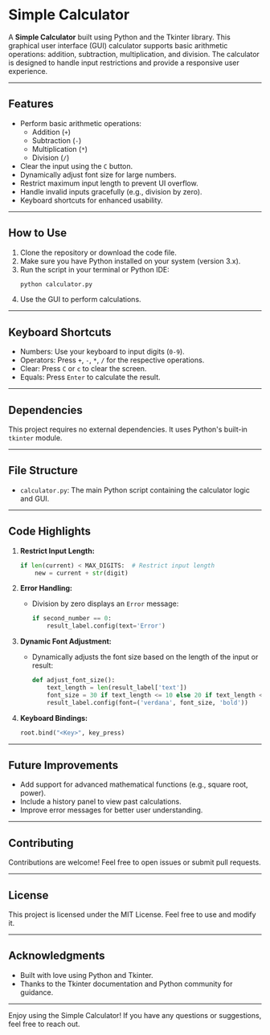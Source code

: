 # Simple Calculator

A **Simple Calculator** built using Python and the Tkinter library. This graphical user interface (GUI) calculator supports basic arithmetic operations: addition, subtraction, multiplication, and division. The calculator is designed to handle input restrictions and provide a responsive user experience.

---

## Features

- Perform basic arithmetic operations:
  - Addition (`+`)
  - Subtraction (`-`)
  - Multiplication (`*`)
  - Division (`/`)
- Clear the input using the `C` button.
- Dynamically adjust font size for large numbers.
- Restrict maximum input length to prevent UI overflow.
- Handle invalid inputs gracefully (e.g., division by zero).
- Keyboard shortcuts for enhanced usability.

---

## How to Use

1. Clone the repository or download the code file.
2. Make sure you have Python installed on your system (version 3.x).
3. Run the script in your terminal or Python IDE:
   ```bash
   python calculator.py
   ```
4. Use the GUI to perform calculations.

---

## Keyboard Shortcuts

- Numbers: Use your keyboard to input digits (`0-9`).
- Operators: Press `+`, `-`, `*`, `/` for the respective operations.
- Clear: Press `C` or `c` to clear the screen.
- Equals: Press `Enter` to calculate the result.

---

## Dependencies

This project requires no external dependencies. It uses Python's built-in `tkinter` module.

---

## File Structure

- `calculator.py`: The main Python script containing the calculator logic and GUI.

---

## Code Highlights

1. **Restrict Input Length:**
   ```python
   if len(current) < MAX_DIGITS:  # Restrict input length
       new = current + str(digit)
   ```

2. **Error Handling:**
   - Division by zero displays an `Error` message:
     ```python
     if second_number == 0:
         result_label.config(text='Error')
     ```

3. **Dynamic Font Adjustment:**
   - Dynamically adjusts the font size based on the length of the input or result:
     ```python
     def adjust_font_size():
         text_length = len(result_label['text'])
         font_size = 30 if text_length <= 10 else 20 if text_length <= 15 else 15
         result_label.config(font=('verdana', font_size, 'bold'))
     ```

4. **Keyboard Bindings:**
   ```python
   root.bind("<Key>", key_press)
   ```

---

## Future Improvements

- Add support for advanced mathematical functions (e.g., square root, power).
- Include a history panel to view past calculations.
- Improve error messages for better user understanding.

---

## Contributing

Contributions are welcome! Feel free to open issues or submit pull requests.

---

## License

This project is licensed under the MIT License. Feel free to use and modify it.

---

## Acknowledgments

- Built with love using Python and Tkinter.
- Thanks to the Tkinter documentation and Python community for guidance.

---

Enjoy using the Simple Calculator! If you have any questions or suggestions, feel free to reach out.